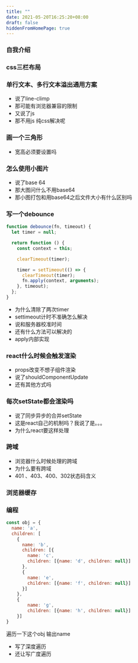 ```yaml
---
title: ""
date: 2021-05-20T16:25:20+08:00
draft: false
hiddenFromHomePage: true
---
```


### 自我介绍

### css三栏布局

### 单行文本、多行文本溢出通用方案

- 说了line-climp
- 那可能有浏览器兼容的限制
- 又说了js
- 那不用js 纯css解决呢

### 画一个三角形

- 宽高必须要设置吗

### 怎么使用小图片

- 说了base 64 
- 那大图问什么不用base64
- 那小图打包和用base64之后文件大小有什么区别吗

### 写一个debounce

```js
function debounce(fn, timeout) {
  let timer = null;

  return function () {
    const context = this;

    clearTimeout(timer);

    timer = setTimeout(() => {
      clearTimeout(timer);
      fn.apply(context, arguments);
    }, timeout);
  };
}
```
- 为什么清除了两次timer
- settimeout计时不准确怎么解决
- 说和服务器校准时间
- 还有什么方法可以解决的
- apply内部实现
  
### react什么时候会触发渲染

- props改变不想子组件渲染
- 说了shouldComponentUpdate
- 还有其他方式吗

### 每次setState都会渲染吗

- 说了同步异步的合并setState
- 这是react自己的机制吗？我说了是。。。
- 为什么react要这样处理

### 跨域

- 浏览器什么时候处理的跨域
- 为什么要有跨域
- 401 、403、400、302状态码含义
  
### 浏览器缓存

### 编程 

```js
const obj = {
  name: 'a',
  children: [
    { 
      name: 'b',
      children: [{
        name: 'c',
        children: [{name: 'd', children: null}]
      },
      {
        name: 'e',
        children: [{name: 'f', children: null}]
      }]
    },
    {
        name: 'g',
        children: [{name: 'h', children: null}]
    }]
}
```
遍历一下这个obj 输出name

- 写了深度遍历
- 还让写广度遍历